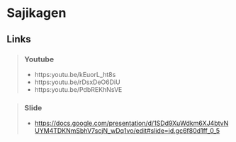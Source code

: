 # Sajikagen

## Links
> ### Youtube
> - https:youtu.be/kEuorL_ht8s
> - https:youtu.be/rDsxDeO6DiU
> - https:youtu.be/PdbREKhNsVE

> ### Slide
> - https://docs.google.com/presentation/d/1SDd9XuWdkm6XJ4btvNUYM4TDKNmSbhV7scjN_wDq1vo/edit#slide=id.gc6f80d1ff_0_5
